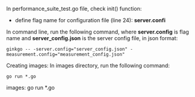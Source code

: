 In performance_suite_test.go file, check init() function:
* define flag name for configuration file (line 24): **server.confi**

In command line, run the following command, where **server.config** is flag name and **server_config.json** is the server config file, in json format:
```
ginkgo -- -server.config="server_config.json" -measurement.config="measurement_config.json"
```

Creating images: In images directory, run the following command:
```
go run *.go
```

images: go run *.go